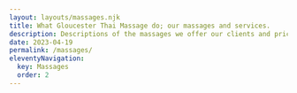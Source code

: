```yaml
---
layout: layouts/massages.njk
title: What Gloucester Thai Massage do; our massages and services.
description: Descriptions of the massages we offer our clients and pricing information with links to more detailed massage descriptions.
date: 2023-04-19
permalink: /massages/
eleventyNavigation:
  key: Massages
  order: 2
---
```


